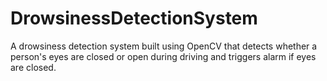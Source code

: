 # DrowsinessDetectionSystem
A drowsiness detection system built using OpenCV that detects whether a person's eyes are closed or open during driving and triggers alarm if eyes are closed.
